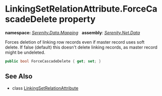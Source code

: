 # LinkingSetRelationAttribute.ForceCascadeDelete property
**namespace:** *[Serenity.Data.Mapping](../../README.md#serenity.data.mapping-namespace)*   **assembly**: *[Serenity.Net.Data](../../README.md)*

Forces deletion of linking row records even if master record uses soft delete. If false (default) this doesn't delete linking records, as master record might be undeleted.

```csharp
public bool ForceCascadeDelete { get; set; }
```

## See Also

* class [LinkingSetRelationAttribute](../LinkingSetRelationAttribute.md)